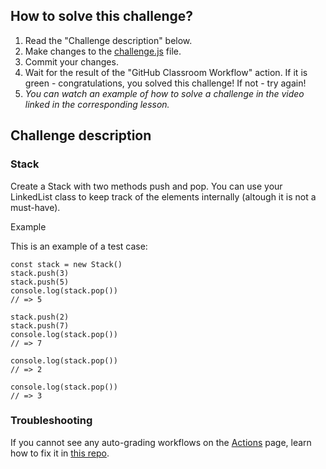 ## How to solve this challenge?

1. Read the "Challenge description" below.
2. Make changes to the [challenge.js](./challenge.js) file.
3. Commit your changes.
4. Wait for the result of the "GitHub Classroom Workflow" action. If it is green - congratulations, you solved this challenge! If not - try again!
5. _You can watch an example of how to solve a challenge in the video linked in the corresponding lesson._

## Challenge description

### Stack

Create a Stack with two methods push and pop. You can use your LinkedList class to keep track of the elements internally (altough it is not a must-have).

Example

This is an example of a test case:

```
const stack = new Stack()
stack.push(3)
stack.push(5)
console.log(stack.pop())
// => 5

stack.push(2)
stack.push(7)
console.log(stack.pop())
// => 7

console.log(stack.pop())
// => 2

console.log(stack.pop())
// => 3
```

### Troubleshooting

If you cannot see any auto-grading workflows on the [Actions](../../actions) page, learn how to fix it in [this repo](https://github.com/microverse-students/autograding-troubles-js/blob/main/README.md).
